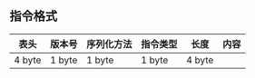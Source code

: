 ## 指令格式

| 表头   | 版本号 | 序列化方法 | 指令类型 | 长度   | 内容 |
| ------ | ------ | ---------- | -------- | ------ | ---- |
| 4 byte | 1 byte | 1 byte     | 1 byte   | 4 byte |      |

